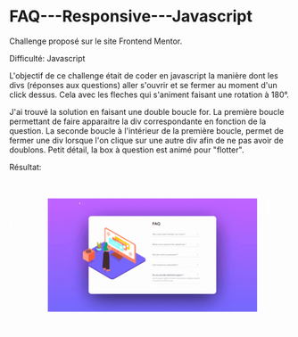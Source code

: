# FAQ---Responsive---Javascript

Challenge proposé sur le site Frontend Mentor.

Difficulté: Javascript

L'objectif de ce challenge était de coder en javascript la manière dont les divs (réponses aux questions) aller s'ouvrir et se fermer au moment d'un click dessus.
Cela avec les fleches qui s'animent faisant une rotation à 180°.

J'ai trouvé la solution en faisant une double boucle for. 
La première boucle permettant de faire apparaitre la div correspondante en fonction de la question.
La seconde boucle à l'intérieur de la première boucle, permet de fermer une div lorsque l'on clique sur une autre div afin de ne pas avoir de doublons.
Petit détail, la box à question est animé pour "flotter".


Résultat:
![Screenshot](FAQ.gif)
